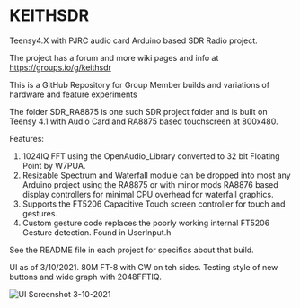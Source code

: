 # KEITHSDR
Teensy4.X with PJRC audio card Arduino based SDR Radio project.  

The project has a forum and more wiki pages and info at https://groups.io/g/keithsdr

This is a GitHub Repository for Group Member builds and variations of hardware and feature experiments

The folder SDR_RA8875 is one such SDR project folder and is built on Teensy 4.1 with Audio Card and RA8875 based touchscreen at 800x480.  
  
  Features:
  
  1. 1024IQ FFT using the OpenAudio_Library converted to 32 bit Floating Point by W7PUA.
  2. Resizable Spectrum and Waterfall module can be dropped into most any Arduino project using the RA8875 or with minor mods RA8876 based display controllers for minimal CPU overhead for waterfall graphics.  
  3. Supports the FT5206 Capacitive Touch screen controller for touch and gestures.
  4. Custom gesture code replaces the poorly working internal FT5206 Gesture detection.  Found in UserInput.h

See the README file in each project for specifics about that build.

UI as of 3/10/2021.  80M FT-8 with CW on teh sides.  Testing style of new buttons and wide graph with 2048FFTIQ.

![UI Screenshot 3-10-2021](https://github.com/K7MDL2/KEITHSDR/blob/main/SDR_RA8875/Pictures/3-10-2021%20ScreenShot.jpg)

